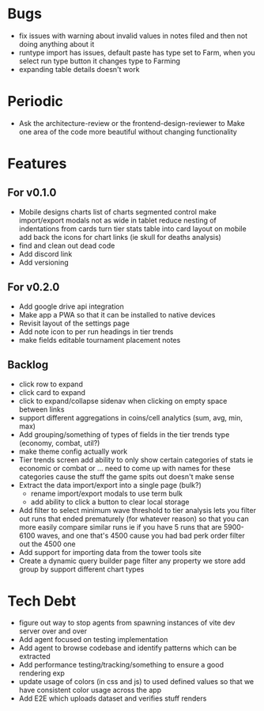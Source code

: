 # Bugs
- fix issues with warning about invalid values in notes filed and then not doing anything about it
- runtype import has issues, default paste has type set to Farm, when you select run type button it changes type to Farming
- expanding table details doesn't work

# Periodic 
- Ask the architecture-review or the frontend-design-reviewer to
    Make one area of the code more beautiful without changing functionality

# Features

## For v0.1.0
- Mobile designs
    charts list of charts segmented control
    make import/export modals not as wide in tablet
    reduce nesting of indentations from cards
    turn tier stats table into card layout on mobile        
    add back the icons for chart links (ie skull for deaths analysis)
- find and clean out dead code    
- Add discord link
- Add versioning

## For v0.2.0
- Add google drive api integration
- Make app a PWA so that it can be installed to native devices
- Revisit layout of the settings page
- Add note icon to per run headings in tier trends
- make fields editable
    tournament placement
    notes

## Backlog
- click row to expand
- click card to expand
- click to expand/collapse sidenav when clicking on empty space between links
- support different aggregations in coins/cell analytics (sum, avg, min, max)
- Add grouping/something of types of fields in the tier trends type (economy, combat, util?)
- make theme config actually work
- Tier trends screen
    add ability to only show certain categories of stats
        ie economic or combat or ... need to come up with names for these categories cause the stuff the game spits out doesn't make sense
- Extract the data import/export into a single page (bulk?)
    - rename import/export modals to use term bulk
    - add ability to click a button to clear local storage            
- Add filter to select minimum wave threshold to tier analysis 
    lets you filter out runs that ended prematurely (for whatever reason)
    so that you can more easily compare similar runs
    ie if you have 5 runs that are 5900-6100 waves, and one that's 4500 cause you had bad perk order
    filter out the 4500 one
- Add support for importing data from the tower tools site
- Create a dynamic query builder page
    filter any property we store
    add group by
    support different chart types

# Tech Debt
- figure out way to stop agents from spawning instances of vite dev server over and over
- Add agent focused on testing implementation
- Add agent to browse codebase and identify patterns which can be extracted
- Add performance testing/tracking/something to ensure a good rendering exp
- update usage of colors (in css and js) to used defined values so that we have consistent color usage across the app
- Add E2E which uploads dataset and verifies stuff renders
